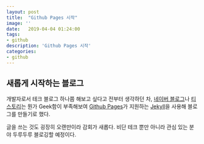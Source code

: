 ```yaml
---
layout: post
title:  "Github Pages 시작"
image: ''
date:   2019-04-04 01:24:00
tags:
- github
description: 'Github Pages 시작'
categories:
- github
---
```


## 새롭게 시작하는 블로그

개발자로서 테크 블로그 하나쯤 해보고 싶다고 전부터 생각하던 차, [네이버 블로그](https://section.blog.naver.com)나 [티스토리](https://www.tistory.com/)는 뭔가 Geek함이 부족해보여 [Github Pages](https://pages.github.com/)가 지원하는 [Jekyll](<http://jekyllrb-ko.github.io/>)을 사용해 블로그를 만들기로 했다.

글을 쓰는 것도 굉장히 오랜만이라 감회가 새롭다. 비단 테크 뿐만 아니라 관심 있는 분야 두루두루 블로깅할 예정이다. 

